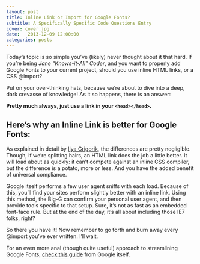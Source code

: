 ```yaml
---
layout: post
title: Inline Link or Import for Google Fonts?
subtitle: A Specifically Specific Code Questions Entry
cover: cover.jpg
date:   2013-12-09 12:00:00
categories: posts
---
```


Today’s topic is so simple you’ve (likely) never thought about it that hard. If you’re being *Jane “Knows-it-All” Coder*, and you want to properly add Google Fonts to your current project, should you use inline HTML links, or a CSS @import? 

Put on your over-thinking hats, because we’re about to dive into a deep, dark crevasse of knowledge! As it so happens, there is an answer:

**Pretty much always, just use a link in your `<head></head>`.**

## Here’s why an Inline Link is better for Google Fonts:

As explained in detail by [Ilya Grigorik](http://stackoverflow.com/a/12380004), the differences are pretty negligible. Though, if we’re splitting hairs, an HTML link does the job a little better. It will load about as quickly: it can’t compete against an inline CSS compiler, but the difference is a potato, more or less. And you have the added benefit of universal compliance. 

Google itself performs a few user agent sniffs with each load. Because of this, you’ll find your sites perform slightly better with an inline link. Using this method, the Big-G can confirm your personal user agent, and then provide tools specific to that setup. Sure, it’s not as fast as an embedded font-face rule. But at the end of the day, it’s all about including those IE7 folks, right? 

So there you have it! Now remember to go forth and burn away every @import you’ve ever written. I’ll wait. 

For an even more anal (though quite useful) approach to streamlining Google Fonts, [check this guide](http://googlewebfonts.blogspot.com/2010/09/optimizing-use-of-google-font-api.html) from Google itself.